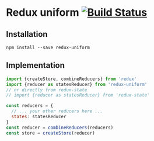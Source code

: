 # Redux uniform [![Build Status](https://travis-ci.org/babotech/redux-uniform.svg?branch=master)](https://travis-ci.org/babotech/redux-uniform)

## Installation

```
npm install --save redux-uniform
```

## Implementation

```javascript
import {createStore, combineReducers} from 'redux'
import {reducer as statesReducer} from 'redux-uniform'
// or directly from redux-state
// import {reducer as statesReducer} from 'redux-state'

const reducers = {
  // ... your other reducers here ...
  states: statesReducer
}
const reducer = combineReducers(reducers)
const store = createStore(reducer)
```
